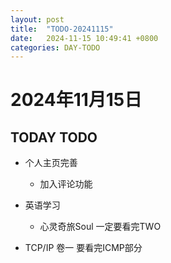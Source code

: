 ```yaml
---
layout: post
title:  "TODO-20241115"
date:   2024-11-15 10:49:41 +0800
categories: DAY-TODO
---
```

# 2024年11月15日



## TODAY TODO



*   个人主页完善

    *   加入评论功能
*   英语学习

    *   心灵奇旅Soul 一定要看完TWO
*   TCP/IP 卷一 要看完ICMP部分



